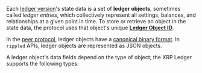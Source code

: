 Each [ledger version](../concepts/ledgers/index.md)'s state data is a set of **ledger objects**, sometimes called _ledger entries_, which collectively represent all settings, balances, and relationships at a given point in time. To store or retrieve an object in the state data, the protocol uses that object's unique **[Ledger Object ID](../references/protocol/ledger-data/common-fields.md)**.

In the [peer protocol](../concepts/networks-and-servers/peer-protocol.md), ledger objects have a [canonical binary format](../references/protocol/binary-format.md). In `rippled` APIs, ledger objects are represented as JSON objects.

A ledger object's data fields depend on the type of object; the XRP Ledger supports the following types:
